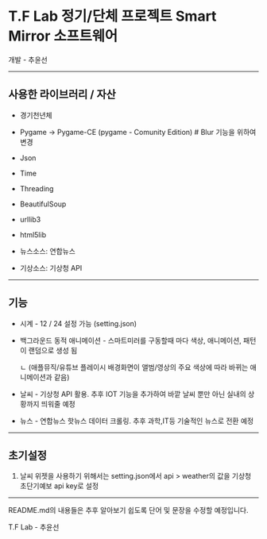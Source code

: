 # T.F Lab 정기/단체 프로젝트 Smart Mirror 소프트웨어

개발 - 추윤선

***

 ## 사용한 라이브러리 / 자산

 * 경기천년체
 * Pygame -> Pygame-CE (pygame - Comunity Edition) # Blur 기능을 위하여 변경
 * Json
 * Time
 * Threading
 * BeautifulSoup
 * urllib3
 * html5lib

 * 뉴스소스: 연합뉴스
 * 기상소스: 기상청 API

***

## 기능
* 시계 - 12 / 24 설정 가능 (setting.json)
* 백그라운드 동적 애니메이션 - 스마트미러를 구동할때 마다 색상, 애니메이션, 패턴이 랜덤으로 생성 됨
  
  ㄴ (애플뮤직/유튜브 플레이시 배경화면이 앨범/영상의 주요 색상에 따라 바뀌는 애니메이션과 같음)

* 날씨 - 기상청 API 활용. 추후 IOT 기능을 추가하여 바깥 날씨 뿐만 아닌 실내의 상황까지 띄워줄 예정
* 뉴스 - 연합뉴스 핫뉴스 데이터 크롤링. 추후 과학,IT등 기술적인 뉴스로 전환 예정

***

## 초기설정
1. 날씨 위젯을 사용하기 위해서는 setting.json에서 api > weather의 값을 기상청 초단기예보 api key로 설정

***

README.md의 내용들은 추후 알아보기 쉽도록 단어 및 문장을 수정할 예정입니다.

T.F Lab - 추윤선
